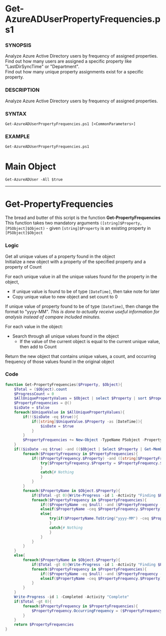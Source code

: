 # Get-AzureADUserPropertyFrequencies.ps1
### SYNOPSIS
Analyze Azure Active Directory users by frequency of assigned properties.<br>
Find out how many users are assigned a specific property like "LastDirSyncTime" or "Department".<br>
Find out how many unique property assignments exist for a specific property.<br>
### DESCRIPTION
Analyze Azure Active Directory users by frequency of assigned properties.
### SYNTAX
```Get-AzureADUserPropertyFrequencies.ps1 [<CommonParameters>]```
### EXAMPLE
 ```Get-AzureADUserPropertyFrequencies.ps1```

# Main Object
```Get-AzureADUser -All $true```

---
# **Get-PropertyFrequencies**
The bread and butter of this script is the function **Get-PropertyFrequencies**<br>
This function takes two mandatory arguments ```([string]$Property, [PSObject]$Object)``` - given ```[string]$Property``` is an existing property in ```[PSObject]$Object```

### Logic
Get all unique values of a property found in the object<br>
Initialize a new object with a property of the specified property and a property of Count

For each unique value in all the unique values found for the property in the object,
- If unique value is found to be of type ```[DateTime]```, then take note for later
- Copy unique value to new object and set count to 0

If unique value of property found to be of type ```[DateTime]```, then change the format to "yyyy-MM". *This is done to actually receive useful information for analysis instead of compare included minutes.*

For each value in the object:
- Search through all unique values found in the object
	- If the value of the current object is equal to the current unique value, then add to Count

Return the new object that contains unique values, a count, and occurring frequency of those values found in the original object

### Code

```PowerShell
function Get-PropertyFrequencies($Property, $Object){
    $Total = ($Object).count
    $ProgressCount = 0
    $AllUniquePropertyValues = $Object | select $Property | sort $Property | unique -AsString # Get All Uniques
    $PropertyFrequencies = @()                                                                # Init empty Object
    $isDate = $false                                                                                                                                                          
    foreach($UniqueValue in $AllUniquePropertyValues){
        if(!($isDate -eq $true)){
            if([string]$UniqueValue.$Property -as [DateTime]){
                $isDate = $true
            }
        }
        $PropertyFrequencies += New-Object -TypeName PSobject -Property @{$Property=$($UniqueValue.$Property);Count=0;OccurringFrequency="100%"} # Copy Uniques to Object Array and Init Count as 0
    }
    if(($isDate -eq $true) -and (($Object | Select $Property | Get-Member).Definition -like "*datetime*")){
        foreach($PropertyFrequency in $PropertyFrequencies){
            if(($PropertyFrequency.$Property) -and ([string]$PropertyFrequency.$Property -as [DateTime])){
                try{$PropertyFrequency.$Property = $PropertyFrequency.$Property.ToString("yyyy-MM")
                }
                catch{# Nothing
                }
            }
        }
        foreach($PropertyName in $Object.$Property){                                                            # For each value in Object
            if($Total -gt 0){Write-Progress -id 1 -Activity "Finding $Property Frequencies -> ( $([int]$ProgressCount) / $Total )" -Status "$(($ProgressCount++/$Total).ToString("P")) Complete"}
            foreach($PropertyFrequency in $PropertyFrequencies){                                                # Search through all existing Property values
                if(($PropertyName -eq $null) -and ($PropertyFrequency -eq $null)){$PropertyFrequency.Count++}   # If Property value is NULL, then add to count - still want to track this
                elseif($PropertyName -ceq $PropertyFrequency.$Property){$PropertyFrequency.Count++}             # Else If Property value is current value, then add to count
                else{
                    try{if($PropertyName.ToString("yyyy-MM") -ceq $PropertyFrequency.$Property){$PropertyFrequency.Count++}
                    }
                    catch{# Nothing
                    }
                }
            }
        }
    }
    else{
        foreach($PropertyName in $Object.$Property){                                                            # For each value in Object
            if($Total -gt 0){Write-Progress -id 1 -Activity "Finding $Property Frequencies -> ( $([int]$ProgressCount) / $Total )" -Status "$(($ProgressCount++/$Total).ToString("P")) Complete"}
            foreach($PropertyFrequency in $PropertyFrequencies){                                                # Search through all existing Property values
                if(($PropertyName -eq $null) -and ($PropertyFrequency -eq $null)){$PropertyFrequency.Count++}   # If Property value is NULL, then add to count - still want to track this
                elseif($PropertyName -ceq $PropertyFrequency.$Property){$PropertyFrequency.Count++}             # Else If Property value is current value, then add to count
            }
        }
    }
    Write-Progress -id 1 -Completed -Activity "Complete"
    if($Total -gt 0){
        foreach($PropertyFrequency in $PropertyFrequencies){
            $PropertyFrequency.OccurringFrequency = ($PropertyFrequency.Count/$Total).ToString("P")
        }
    }
    return $PropertyFrequencies
}
```

